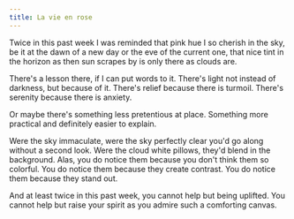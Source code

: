 ```yaml
---
title: La vie en rose
---
```


Twice in this past week I was reminded that pink hue I so cherish in the sky, be it at the dawn of a new day or the eve of the current one, that nice tint in the horizon as then sun scrapes by is only there as clouds are.

There's a lesson there, if I can put words to it. There's light not instead of darkness, but because of it. There's relief because there is turmoil. There's serenity because there is anxiety.

Or maybe there's something less pretentious at place. Something more practical and definitely easier to explain.

Were the sky immaculate, were the sky perfectly clear you'd go along without a second look. Were the cloud white pillows, they'd blend in the background. Alas, you do notice them because you don't think them so colorful. You do notice them because they create contrast. You do notice them because they stand out.

And at least twice in this past week, you cannot help but being uplifted. You cannot help but raise your spirit as you admire such a comforting canvas.
